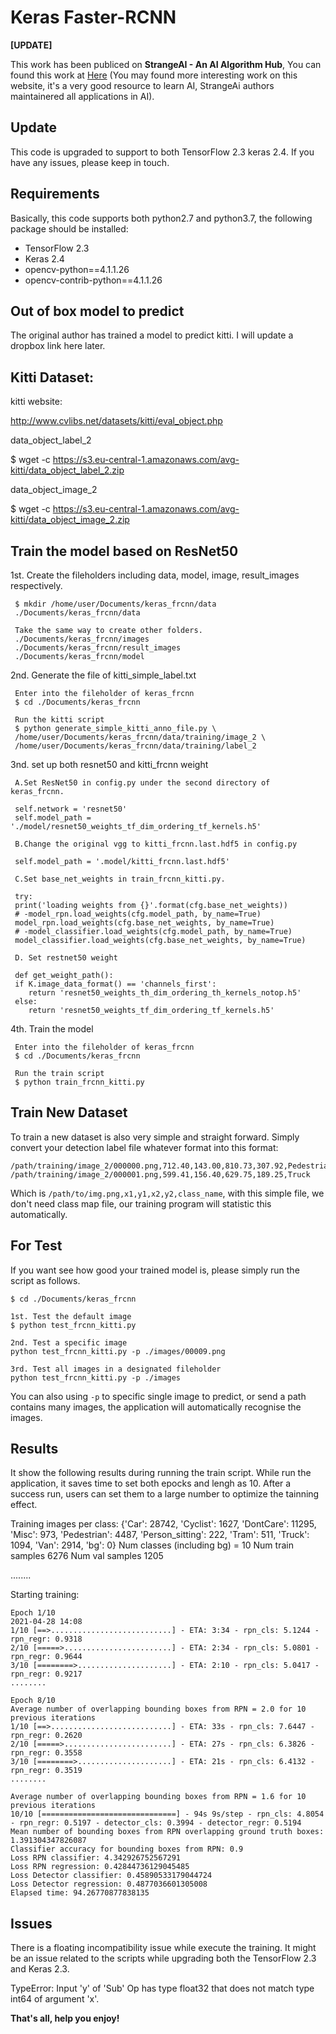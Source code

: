 # Keras Faster-RCNN

**[UPDATE]**

This work has been publiced on **StrangeAI - An AI Algorithm Hub**,  You can found this work at [Here](http://ai.loliloli.pro/) (You may found more interesting work on this website, it's a very good resource to learn AI, StrangeAi authors maintainered all applications in AI).

## Update

This code is upgraded to support to both TensorFlow 2.3 keras 2.4. If you have any issues, please keep in touch. 

## Requirements

Basically, this code supports both python2.7 and python3.7, the following package should be installed:

* TensorFlow 2.3
* Keras 2.4
* opencv-python==4.1.1.26
* opencv-contrib-python==4.1.1.26

## Out of box model to predict

The original author has trained a model to predict kitti. I will update a dropbox link here later. 

## Kitti Dataset:

kitti website: 

http://www.cvlibs.net/datasets/kitti/eval_object.php

data_object_label_2

$ wget -c https://s3.eu-central-1.amazonaws.com/avg-kitti/data_object_label_2.zip

data_object_image_2

$ wget -c https://s3.eu-central-1.amazonaws.com/avg-kitti/data_object_image_2.zip

## Train the model based on ResNet50

1st. Create the fileholders including data, model, image, result_images respectively.  

     $ mkdir /home/user/Documents/keras_frcnn/data
     ./Documents/keras_frcnn/data
     
     Take the same way to create other folders. 
     ./Documents/keras_frcnn/images 
     ./Documents/keras_frcnn/result_images
     ./Documents/keras_frcnn/model 
     
2nd. Generate the file of kitti_simple_label.txt

     Enter into the fileholder of keras_frcnn
     $ cd ./Documents/keras_frcnn
     
     Run the kitti script 
     $ python generate_simple_kitti_anno_file.py \
     /home/user/Documents/keras_frcnn/data/training/image_2 \
     /home/user/Documents/keras_frcnn/data/training/label_2

3nd. set up both resnet50 and kitti_frcnn weight

     A.Set ResNet50 in config.py under the second directory of keras_frcnn. 
     
     self.network = 'resnet50'
     self.model_path = './model/resnet50_weights_tf_dim_ordering_tf_kernels.h5'
     
     B.Change the original vgg to kitti_frcnn.last.hdf5 in config.py
     
     self.model_path = '.model/kitti_frcnn.last.hdf5'
     
     C.Set base_net_weights in train_frcnn_kitti.py. 
     
     try:
     print('loading weights from {}'.format(cfg.base_net_weights))
     # -model_rpn.load_weights(cfg.model_path, by_name=True)
     model_rpn.load_weights(cfg.base_net_weights, by_name=True)
     # -model_classifier.load_weights(cfg.model_path, by_name=True)
     model_classifier.load_weights(cfg.base_net_weights, by_name=True)
     
     D. Set restnet50 weight
     
     def get_weight_path():
     if K.image_data_format() == 'channels_first':
        return 'resnet50_weights_th_dim_ordering_th_kernels_notop.h5'
     else:
        return 'resnet50_weights_tf_dim_ordering_tf_kernels.h5'
     
4th. Train the model

     Enter into the fileholder of keras_frcnn
     $ cd ./Documents/keras_frcnn
     
     Run the train script 
     $ python train_frcnn_kitti.py
     

## Train New Dataset

To train a new dataset is also very simple and straight forward. Simply convert your detection label file whatever format into this format:

```
/path/training/image_2/000000.png,712.40,143.00,810.73,307.92,Pedestrian
/path/training/image_2/000001.png,599.41,156.40,629.75,189.25,Truck
```
Which is `/path/to/img.png,x1,y1,x2,y2,class_name`, with this simple file, we don't need class map file, our training program will statistic this automatically.

## For Test 

If you want see how good your trained model is, please simply run the script as follows. 
```
$ cd ./Documents/keras_frcnn

1st. Test the default image
$ python test_frcnn_kitti.py

2nd. Test a specific image 
python test_frcnn_kitti.py -p ./images/00009.png

3rd. Test all images in a designated fileholder 
python test_frcnn_kitti.py -p ./images
```
You can also using `-p` to specific single image to predict, or send a path contains many images, the application will automatically recognise the images.

## Results

It show the following results during running the train script. While run the application, it saves time to set both epocks and lengh as 10. 
After a success run, users can set them to a large number to optimize the tainning effect. 

Training images per class:
{'Car': 28742,
 'Cyclist': 1627,
 'DontCare': 11295,
 'Misc': 973,
 'Pedestrian': 4487,
 'Person_sitting': 222,
 'Tram': 511,
 'Truck': 1094,
 'Van': 2914,
 'bg': 0}
Num classes (including bg) = 10
Num train samples 6276
Num val samples 1205

........

Starting training: 

    Epoch 1/10
    2021-04-28 14:08
    1/10 [==>...........................] - ETA: 3:34 - rpn_cls: 5.1244 - rpn_regr: 0.9318  
    2/10 [=====>........................] - ETA: 2:34 - rpn_cls: 5.0801 - rpn_regr: 0.9644
    3/10 [========>.....................] - ETA: 2:10 - rpn_cls: 5.0417 - rpn_regr: 0.9217
    ........

    Epoch 8/10
    Average number of overlapping bounding boxes from RPN = 2.0 for 10 previous iterations
    1/10 [==>...........................] - ETA: 33s - rpn_cls: 7.6447 - rpn_regr: 0.2620  
    2/10 [=====>........................] - ETA: 27s - rpn_cls: 6.3826 - rpn_regr: 0.3558 
    3/10 [========>.....................] - ETA: 21s - rpn_cls: 6.4132 - rpn_regr: 0.3519
    ........

    Average number of overlapping bounding boxes from RPN = 1.6 for 10 previous iterations
    10/10 [==============================] - 94s 9s/step - rpn_cls: 4.8054 - rpn_regr: 0.5197 - detector_cls: 0.3994 - detector_regr: 0.5194
    Mean number of bounding boxes from RPN overlapping ground truth boxes: 1.391304347826087
    Classifier accuracy for bounding boxes from RPN: 0.9
    Loss RPN classifier: 4.342926752567291
    Loss RPN regression: 0.42844736129045485
    Loss Detector classifier: 0.45890533179044724
    Loss Detector regression: 0.4877036601305008
    Elapsed time: 94.26770877838135

## Issues 

There is a floating incompatibility issue while execute the training. It might be an issue related to the scripts while upgrading both the TensorFlow 2.3 and Keras 2.3. 

TypeError: Input 'y' of 'Sub' Op has type float32 that does not match type int64 of argument 'x'.

**That's all, help you enjoy!**
